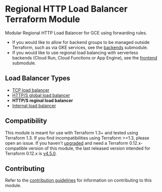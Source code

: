# Regional HTTP Load Balancer Terraform Module

Modular Regional HTTP Load Balancer for GCE using forwarding rules.

-   If you would like to allow for backend groups to be managed outside
    Terraform, such as via GKE services, see the [backends](./modules/backends)
    submodule.
-   If you would like to use regional load balancing with serverless backends
    (Cloud Run, Cloud Functions or App Engine), see the
    [frontend](./modules/frontend) submodule.

## Load Balancer Types

-   [TCP load balancer](https://github.com/terraform-google-modules/terraform-google-lb)
-   [HTTP/S global load balancer](https://github.com/terraform-google-modules/terraform-google-lb-http)
-   **HTTP/S reginal load balancer**
-   [Internal load balancer](https://github.com/terraform-google-modules/terraform-google-lb-internal)

## Compatibility

This module is meant for use with Terraform 1.3+ and tested using Terraform 1.3.
If you find incompatibilities using Terraform >=1.3, please open an issue. If
you haven't [upgraded](https://www.terraform.io/upgrade-guides/0-13.html) and
need a Terraform 0.12.x-compatible version of this module, the last released
version intended for Terraform 0.12.x is
[v4.5.0](https://registry.terraform.io/modules/GoogleCloudPlatform/lb-http/google/4.5.0).

## Contributing

Refer to the [contribution guidelines](./CONTRIBUTING.md) for information on
contributing to this module.

